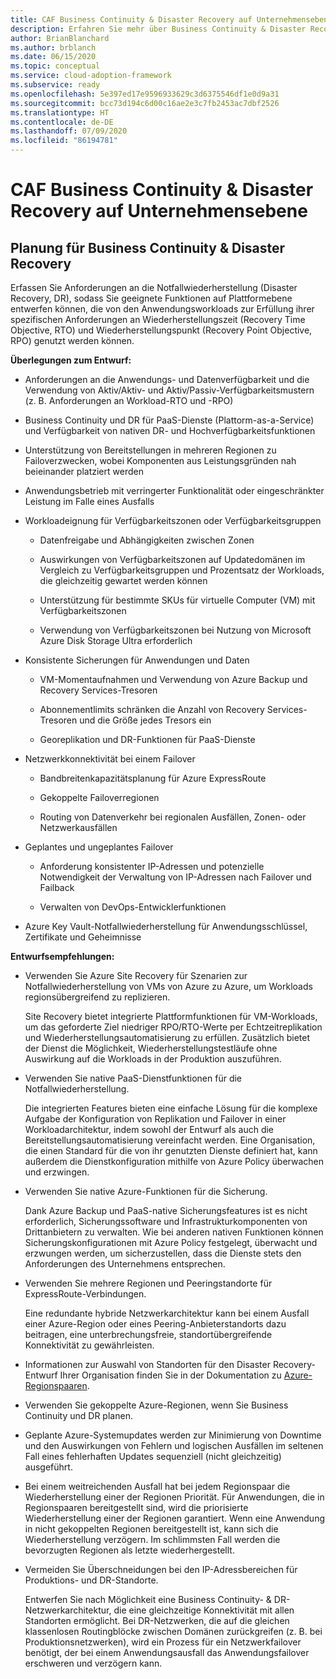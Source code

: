 ```yaml
---
title: CAF Business Continuity & Disaster Recovery auf Unternehmensebene
description: Erfahren Sie mehr über Business Continuity & Disaster Recovery auf Unternehmensebene im Microsoft Cloud Adoption Framework für Azure.
author: BrianBlanchard
ms.author: brblanch
ms.date: 06/15/2020
ms.topic: conceptual
ms.service: cloud-adoption-framework
ms.subservice: ready
ms.openlocfilehash: 5e397ed17e9596933629c3d6375546df1e0d9a31
ms.sourcegitcommit: bcc73d194c6d00c16ae2e3c7fb2453ac7dbf2526
ms.translationtype: HT
ms.contentlocale: de-DE
ms.lasthandoff: 07/09/2020
ms.locfileid: "86194781"
---
```

# <a name="caf-enterprise-scale-business-continuity-and-disaster-recovery"></a>CAF Business Continuity & Disaster Recovery auf Unternehmensebene

## <a name="planning-for-business-continuity-and-disaster-recovery"></a>Planung für Business Continuity & Disaster Recovery

Erfassen Sie Anforderungen an die Notfallwiederherstellung (Disaster Recovery, DR), sodass Sie geeignete Funktionen auf Plattformebene entwerfen können, die von den Anwendungsworkloads zur Erfüllung ihrer spezifischen Anforderungen an Wiederherstellungszeit (Recovery Time Objective, RTO) und Wiederherstellungspunkt (Recovery Point Objective, RPO) genutzt werden können.

**Überlegungen zum Entwurf:**

- Anforderungen an die Anwendungs- und Datenverfügbarkeit und die Verwendung von Aktiv/Aktiv- und Aktiv/Passiv-Verfügbarkeitsmustern (z. B. Anforderungen an Workload-RTO und -RPO)

- Business Continuity und DR für PaaS-Dienste (Plattorm-as-a-Service) und Verfügbarkeit von nativen DR- und Hochverfügbarkeitsfunktionen

- Unterstützung von Bereitstellungen in mehreren Regionen zu Failoverzwecken, wobei Komponenten aus Leistungsgründen nah beieinander platziert werden

- Anwendungsbetrieb mit verringerter Funktionalität oder eingeschränkter Leistung im Falle eines Ausfalls

- Workloadeignung für Verfügbarkeitszonen oder Verfügbarkeitsgruppen

  - Datenfreigabe und Abhängigkeiten zwischen Zonen

  - Auswirkungen von Verfügbarkeitszonen auf Updatedomänen im Vergleich zu Verfügbarkeitsgruppen und Prozentsatz der Workloads, die gleichzeitig gewartet werden können

  - Unterstützung für bestimmte SKUs für virtuelle Computer (VM) mit Verfügbarkeitszonen

  - Verwendung von Verfügbarkeitszonen bei Nutzung von Microsoft Azure Disk Storage Ultra erforderlich

- Konsistente Sicherungen für Anwendungen und Daten

  - VM-Momentaufnahmen und Verwendung von Azure Backup und Recovery Services-Tresoren

  - Abonnementlimits schränken die Anzahl von Recovery Services-Tresoren und die Größe jedes Tresors ein

  - Georeplikation und DR-Funktionen für PaaS-Dienste

- Netzwerkkonnektivität bei einem Failover

  - Bandbreitenkapazitätsplanung für Azure ExpressRoute

  - Gekoppelte Failoverregionen

  - Routing von Datenverkehr bei regionalen Ausfällen, Zonen- oder Netzwerkausfällen

- Geplantes und ungeplantes Failover

  - Anforderung konsistenter IP-Adressen und potenzielle Notwendigkeit der Verwaltung von IP-Adressen nach Failover und Failback

  - Verwalten von DevOps-Entwicklerfunktionen

- Azure Key Vault-Notfallwiederherstellung für Anwendungsschlüssel, Zertifikate und Geheimnisse

**Entwurfsempfehlungen:**

- Verwenden Sie Azure Site Recovery für Szenarien zur Notfallwiederherstellung von VMs von Azure zu Azure, um Workloads regionsübergreifend zu replizieren.

  Site Recovery bietet integrierte Plattformfunktionen für VM-Workloads, um das geforderte Ziel niedriger RPO/RTO-Werte per Echtzeitreplikation und Wiederherstellungsautomatisierung zu erfüllen. Zusätzlich bietet der Dienst die Möglichkeit, Wiederherstellungstestläufe ohne Auswirkung auf die Workloads in der Produktion auszuführen.

- Verwenden Sie native PaaS-Dienstfunktionen für die Notfallwiederherstellung.

  Die integrierten Features bieten eine einfache Lösung für die komplexe Aufgabe der Konfiguration von Replikation und Failover in einer Workloadarchitektur, indem sowohl der Entwurf als auch die Bereitstellungsautomatisierung vereinfacht werden. Eine Organisation, die einen Standard für die von ihr genutzten Dienste definiert hat, kann außerdem die Dienstkonfiguration mithilfe von Azure Policy überwachen und erzwingen.

- Verwenden Sie native Azure-Funktionen für die Sicherung.

  Dank Azure Backup und PaaS-native Sicherungsfeatures ist es nicht erforderlich, Sicherungssoftware und Infrastrukturkomponenten von Drittanbietern zu verwalten. Wie bei anderen nativen Funktionen können Sicherungskonfigurationen mit Azure Policy festgelegt, überwacht und erzwungen werden, um sicherzustellen, dass die Dienste stets den Anforderungen des Unternehmens entsprechen.

- Verwenden Sie mehrere Regionen und Peeringstandorte für ExpressRoute-Verbindungen.

  Eine redundante hybride Netzwerkarchitektur kann bei einem Ausfall einer Azure-Region oder eines Peering-Anbieterstandorts dazu beitragen, eine unterbrechungsfreie, standortübergreifende Konnektivität zu gewährleisten.

- Informationen zur Auswahl von Standorten für den Disaster Recovery-Entwurf Ihrer Organisation finden Sie in der Dokumentation zu [Azure-Regionspaaren](https://docs.microsoft.com/azure/best-practices-availability-paired-regions).

- Verwenden Sie gekoppelte Azure-Regionen, wenn Sie Business Continuity und DR planen.

- Geplante Azure-Systemupdates werden zur Minimierung von Downtime und den Auswirkungen von Fehlern und logischen Ausfällen im seltenen Fall eines fehlerhaften Updates sequenziell (nicht gleichzeitig) ausgeführt.

- Bei einem weitreichenden Ausfall hat bei jedem Regionspaar die Wiederherstellung einer der Regionen Priorität. Für Anwendungen, die in Regionspaaren bereitgestellt sind, wird die priorisierte Wiederherstellung einer der Regionen garantiert. Wenn eine Anwendung in nicht gekoppelten Regionen bereitgestellt ist, kann sich die Wiederherstellung verzögern. Im schlimmsten Fall werden die bevorzugten Regionen als letzte wiederhergestellt.

- Vermeiden Sie Überschneidungen bei den IP-Adressbereichen für Produktions- und DR-Standorte.

  Entwerfen Sie nach Möglichkeit eine Business Continuity- & DR-Netzwerkarchitektur, die eine gleichzeitige Konnektivität mit allen Standorten ermöglicht. Bei DR-Netzwerken, die auf die gleichen klassenlosen Routingblöcke zwischen Domänen zurückgreifen (z. B. bei Produktionsnetzwerken), wird ein Prozess für ein Netzwerkfailover benötigt, der bei einem Anwendungsausfall das Anwendungsfailover erschweren und verzögern kann.
